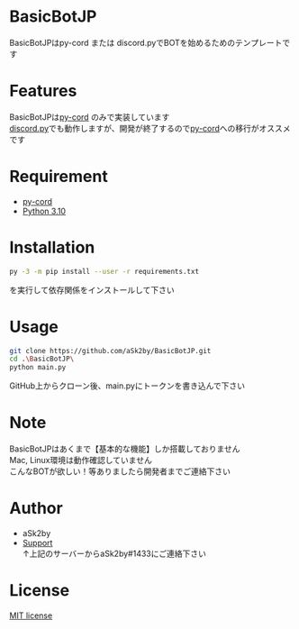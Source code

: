 # BasicBotJP
 
BasicBotJPはpy-cord または discord.pyでBOTを始めるためのテンプレートです  
 
# Features
 
BasicBotJPは[py-cord](https://github.com/Pycord-Development/pycord) のみで実装しています  
[discord.py](https://discordpy.readthedocs.io/ja/latest/index.html)でも動作しますが、開発が終了するので[py-cord](https://github.com/Pycord-Development/pycord)への移行がオススメです
 
# Requirement
 
* [py-cord](https://github.com/Pycord-Development/pycord)
* [Python 3.10](https://www.python.org/downloads/release/python-3100/)
 
# Installation

```bash
py -3 -m pip install --user -r requirements.txt
```

を実行して依存関係をインストールして下さい
 
# Usage
 
```bash
git clone https://github.com/aSk2by/BasicBotJP.git
cd .\BasicBotJP\
python main.py
```
GitHub上からクローン後、main.pyにトークンを書き込んで下さい

 
# Note

BasicBotJPはあくまで【基本的な機能】しか搭載しておりません  
Mac, Linux環境は動作確認していません  
こんなBOTが欲しい！等ありましたら開発者までご連絡下さい  
 
# Author
 
* aSk2by
* [Support](https://discord.gg/byhvpgJmta)  
↑上記のサーバーからaSk2by#1433にご連絡下さい
 
# License

[MIT license](https://en.wikipedia.org/wiki/MIT_License)
